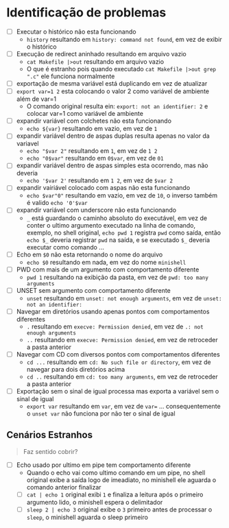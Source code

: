 # Identificação de problemas

- [ ] Executar o histórico não esta funcionando
	- `history` resultando em `history: command not found`, em vez de exibir o histórico
- [ ] Execução de redirect aninhado resultando em arquivo vazio
	- `cat Makefile |>out` resultando em arquivo vazio
	- O que é estranho pois quando executado `cat Makefile |>out grep ".c"` ele funciona normalmente
- [ ] exportação de mesma variável está duplicando em vez de atualizar
- [ ] `export var=1 2` esta colocando	o valor 2 como variável de ambiente além de var=1
	- O comando original resulta ein: `export: not an identifier: 2` e colocar var=1 como variável de ambiente
- [ ] expandir variável com colchetes não esta funcionando
	- `echo ${var}` resultando em vazio, em vez de  `1`
- [ ] expandir variável dentro de aspas duplas resulta apenas no valor da variavel
	- `echo "$var 2"` resultando em `1`, em vez de  `1 2`
	- `echo "0$var"` resultando em `0$var`, em vez de  `01`
- [ ] expandir variável dentro de aspas simples esta ocorrendo, mas não deveria
	- `echo '$var 2'` resultando em `1 2`, em vez de  `$var 2`
- [ ] expandir vairiável colocado com aspas não esta funcionando
	- `echo $var"0"` resultando em vazio, em vez de `10`, o inverso também é valido `echo '0'$var` 
- [ ] expandir variável com underscore não esta funcionando
	- `_` está guardando o caminho absoluto do executável, em vez de conter o ultimo argumento executado na linha de comando, exemplo, no shell original, `echo pwd 1` registra `pwd` como saída, então `echo $_` deveria registrar `pwd` na saída, e se executado `$_` deveria executar como comando ...
- [ ] Echo em `$0` não esta retornando o nome do arquivo
	- `echo $0` resultando em nada, em vez do nome `minishell`
- [ ] PWD com mais de um argumento com comportamento diferente
	- `pwd 1` resultando na exibição da pasta, em vez de `pwd: too many arguments`
- [ ] UNSET sem argumento com comportamento diferente
	- `unset` resultando em `unset: not enough arguments`, em vez de `unset: not an identifier:`
- [ ] Navegar em diretórios usando apenas pontos com comportamentos diferentes
	- `.` resultando em `execve: Permission denied`, em vez de `.: not enough arguments`
	- `..` resultando em `execve: Permission denied`, em vez de retroceder a pasta anterior
- [ ] Navegar com CD com diversos pontos com comportamentos diferentes
	- `cd ...` resultando em `cd: No such file or directory`, em vez de navegar para dois diretórios acima
	- `cd ..` resultando em `cd: too many arguments`, em vez de retroceder a pasta anterior
- [ ] Exportação sem o sinal	de igual processa mas exporta a variável sem o sinal de igual
	- `export var` resultando em `var`, em vez de `var=` ... consequentemente o `unset var` não funciona por não ter o sinal de igual

## Cenários Estranhos

> Faz sentido cobrir?

- [ ] Echo usado por ultimo em pipe tem comportamento diferente
	- Quando o echo vai como ultimo comando em um pipe, no shell original exibe a saída logo de imeadiato, no minishell ele aguarda o comando anterior finalizar
	- [ ] `cat | echo 1` original exibi `1` e finaliza a leitura após o primeiro argumento lido, o minishell espera o delimitador
	- [ ] `sleep 2 | echo 3` original exibe	o `3` primeiro antes de processar o `sleep`, o	minishell aguarda o sleep primeiro